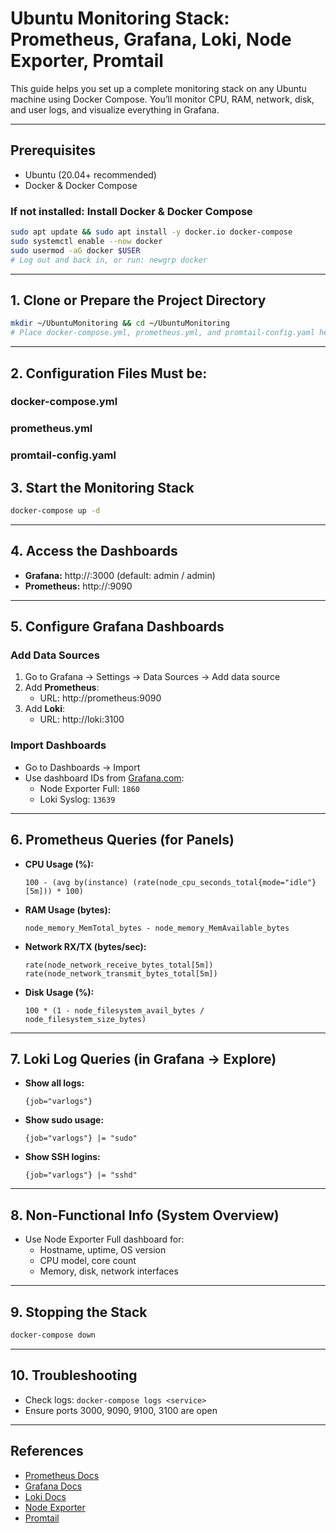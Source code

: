 # Ubuntu Monitoring Stack: Prometheus, Grafana, Loki, Node Exporter, Promtail

This guide helps you set up a complete monitoring stack on any Ubuntu machine using Docker Compose. You’ll monitor CPU, RAM, network, disk, and user logs, and visualize everything in Grafana.

---

## Prerequisites
- Ubuntu (20.04+ recommended)
- Docker & Docker Compose

### If not installed: Install Docker & Docker Compose
```sh
sudo apt update && sudo apt install -y docker.io docker-compose
sudo systemctl enable --now docker
sudo usermod -aG docker $USER
# Log out and back in, or run: newgrp docker
```

---

## 1. Clone or Prepare the Project Directory

```sh
mkdir ~/UbuntuMonitoring && cd ~/UbuntuMonitoring
# Place docker-compose.yml, prometheus.yml, and promtail-config.yaml here
```

---

## 2. Configuration Files Must be:

### docker-compose.yml

### prometheus.yml

### promtail-config.yaml

## 3. Start the Monitoring Stack

```sh
docker-compose up -d
```

---

## 4. Access the Dashboards

- **Grafana:** http://<your-server-ip>:3000 (default: admin / admin)
- **Prometheus:** http://<your-server-ip>:9090

---

## 5. Configure Grafana Dashboards

### Add Data Sources
1. Go to Grafana → Settings → Data Sources → Add data source
2. Add **Prometheus**:
   - URL: http://prometheus:9090
3. Add **Loki**:
   - URL: http://loki:3100

### Import Dashboards
- Go to Dashboards → Import
- Use dashboard IDs from [Grafana.com](https://grafana.com/grafana/dashboards/):
  - Node Exporter Full: `1860`
  - Loki Syslog: `13639`

---

## 6. Prometheus Queries (for Panels)

- **CPU Usage (%):**
  ```
  100 - (avg by(instance) (rate(node_cpu_seconds_total{mode="idle"}[5m])) * 100)
  ```
- **RAM Usage (bytes):**
  ```
  node_memory_MemTotal_bytes - node_memory_MemAvailable_bytes
  ```
- **Network RX/TX (bytes/sec):**
  ```
  rate(node_network_receive_bytes_total[5m])
  rate(node_network_transmit_bytes_total[5m])
  ```
- **Disk Usage (%):**
  ```
  100 * (1 - node_filesystem_avail_bytes / node_filesystem_size_bytes)
  ```

---

## 7. Loki Log Queries (in Grafana → Explore)

- **Show all logs:**
  ```
  {job="varlogs"}
  ```
- **Show sudo usage:**
  ```
  {job="varlogs"} |= "sudo"
  ```
- **Show SSH logins:**
  ```
  {job="varlogs"} |= "sshd"
  ```

---

## 8. Non-Functional Info (System Overview)

- Use Node Exporter Full dashboard for:
  - Hostname, uptime, OS version
  - CPU model, core count
  - Memory, disk, network interfaces

---

## 9. Stopping the Stack

```sh
docker-compose down
```

---

## 10. Troubleshooting
- Check logs: `docker-compose logs <service>`
- Ensure ports 3000, 9090, 9100, 3100 are open

---

## References
- [Prometheus Docs](https://prometheus.io/docs/)
- [Grafana Docs](https://grafana.com/docs/)
- [Loki Docs](https://grafana.com/docs/loki/latest/)
- [Node Exporter](https://github.com/prometheus/node_exporter)
- [Promtail](https://grafana.com/docs/loki/latest/clients/promtail/)
